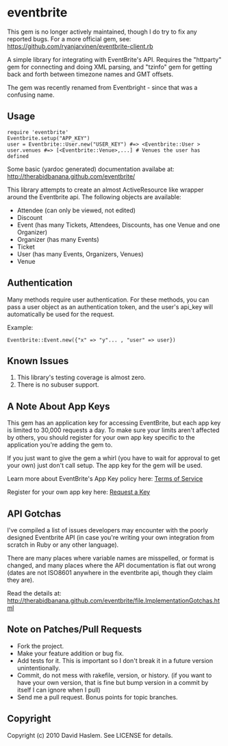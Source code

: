 eventbrite
================

This gem is no longer actively maintained, though I do try to fix any reported
bugs. For a more official gem, see: https://github.com/ryanjarvinen/eventbrite-client.rb

A simple library for integrating with EventBrite's API. Requires the "httparty" gem 
for connecting and doing XML parsing, and "tzinfo" gem for getting back and forth 
between timezone names and GMT offsets.

The gem was recently renamed from Eventbright - since that was
a confusing name. 

Usage
-----

    require 'eventbrite'
    Eventbrite.setup("APP_KEY")
    user = Eventbrite::User.new("USER_KEY") #=> <Eventbrite::User >
    user.venues #=> [<Eventbrite::Venue>,...] # Venues the user has defined


Some basic (yardoc generated) documentation availabe at: http://therabidbanana.github.com/eventbrite/

This library attempts to create an almost ActiveResource like wrapper
around the Eventbrite api. The following objects are available:

* Attendee (can only be viewed, not edited)
* Discount
* Event (has many Tickets, Attendees, Discounts, has one Venue and
  one Organizer)
* Organizer (has many Events)
* Ticket
* User (has many Events, Organizers, Venues)
* Venue



Authentication
--------------
Many methods require user authentication. For these methods, you can pass a user object as an authentication token, and the user's api_key will automatically be used for the request. 

Example:
    
    Eventbrite::Event.new({"x" => "y"... , "user" => user})

Known Issues
----------

1. This library's testing coverage is almost zero. 
2. There is no subuser support.


A Note About App Keys
---------------------

This gem has an application key for accessing EventBrite, but each app key is limited to 30,000 requests a day. To make sure your limits aren't affected by others, you should register for your own app key specific to the application you're adding the gem to. 

If you just want to give the gem a whirl (you have to wait for approval to get your own) just don't call setup. The app key for the gem will be used.

Learn more about EventBrite's App Key policy here: [Terms of Service](http://www.eventbrite.com/api/terms)

Register for your own app key here: [Request a Key](http://www.eventbrite.com/api/key/)


API Gotchas 
------------

I've compiled a  list of issues developers may encounter with the poorly
designed Eventbrite API (in case you're writing your own integration
from scratch in Ruby or any other language). 

There are many places where variable names are misspelled, or format is
changed, and many places where the API documentation is flat out wrong
(dates are not ISO8601 anywhere in the eventbrite api, though they claim
they are).

Read the details at: http://therabidbanana.github.com/eventbrite/file.ImplementationGotchas.html


Note on Patches/Pull Requests
-----------------------------
 
* Fork the project.
* Make your feature addition or bug fix.
* Add tests for it. This is important so I don't break it in a
  future version unintentionally.
* Commit, do not mess with rakefile, version, or history.
  (if you want to have your own version, that is fine but bump version in a commit by itself I can ignore when I pull)
* Send me a pull request. Bonus points for topic branches.

Copyright
---------

Copyright (c) 2010 David Haslem. See LICENSE for details.
